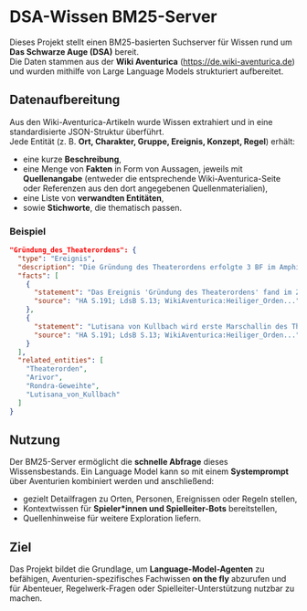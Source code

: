 # DSA-Wissen BM25-Server

Dieses Projekt stellt einen BM25-basierten Suchserver für Wissen rund um **Das Schwarze Auge (DSA)** bereit.  
Die Daten stammen aus der **Wiki Aventurica** (https://de.wiki-aventurica.de) und wurden mithilfe von Large Language Models strukturiert aufbereitet.

## Datenaufbereitung

Aus den Wiki-Aventurica-Artikeln wurde Wissen extrahiert und in eine standardisierte JSON-Struktur überführt.  
Jede Entität (z. B. **Ort, Charakter, Gruppe, Ereignis, Konzept, Regel**) erhält:

- eine kurze **Beschreibung**,  
- eine Menge von **Fakten** in Form von Aussagen, jeweils mit **Quellenangabe** (entweder die entsprechende Wiki-Aventurica-Seite oder Referenzen aus den dort angegebenen Quellenmaterialien),  
- eine Liste von **verwandten Entitäten**,  
- sowie **Stichworte**, die thematisch passen.

### Beispiel

```json
"Gründung_des_Theaterordens": {
  "type": "Ereignis",
  "description": "Die Gründung des Theaterordens erfolgte 3 BF im Amphitheater zu Arivor...",
  "facts": [
    {
      "statement": "Das Ereignis 'Gründung des Theaterordens' fand im Zeitraum 3 BF statt.",
      "source": "HA S.191; LdsB S.13; WikiAventurica:Heiliger_Orden..."
    },
    {
      "statement": "Lutisana von Kullbach wird erste Marschallin des Theaterordens.",
      "source": "HA S.191; LdsB S.13; WikiAventurica:Heiliger_Orden..."
    }
  ],
  "related_entities": [
    "Theaterorden",
    "Arivor",
    "Rondra-Geweihte",
    "Lutisana_von_Kullbach"
  ]
}
````

## Nutzung

Der BM25-Server ermöglicht die **schnelle Abfrage** dieses Wissensbestands.
Ein Language Model kann so mit einem **Systemprompt** über Aventurien kombiniert werden und anschließend:

* gezielt Detailfragen zu Orten, Personen, Ereignissen oder Regeln stellen,
* Kontextwissen für **Spieler\*innen und Spielleiter-Bots** bereitstellen,
* Quellenhinweise für weitere Exploration liefern.

## Ziel

Das Projekt bildet die Grundlage, um **Language-Model-Agenten** zu befähigen, Aventurien-spezifisches Fachwissen **on the fly** abzurufen und für Abenteuer, Regelwerk-Fragen oder Spielleiter-Unterstützung nutzbar zu machen.

